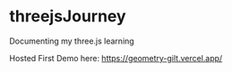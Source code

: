# threejsJourney
Documenting my three.js learning

Hosted First Demo here: https://geometry-gilt.vercel.app/
